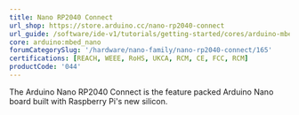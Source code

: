 ```yaml
---
title: Nano RP2040 Connect
url_shop: https://store.arduino.cc/nano-rp2040-connect
url_guide: /software/ide-v1/tutorials/getting-started/cores/arduino-mbed_nano
core: arduino:mbed_nano
forumCategorySlug: '/hardware/nano-family/nano-rp2040-connect/165'
certifications: [REACH, WEEE, RoHS, UKCA, RCM, CE, FCC, RCM]
productCode: '044'
---
```


The Arduino Nano RP2040 Connect is the feature packed Arduino Nano board built with Raspberry Pi's new silicon.